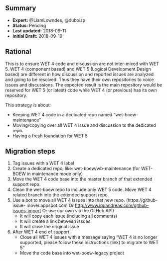 ## Summary

* **Expert:** @LiamLowndes, @duboisp
* **Status:** Pending
* **Last updated:** 2018-09-11
* **Initial Draft:** 2018-09-19

## Rational

This is to ensure WET 4 code and discussion are not inter-mixed with WET 5. WET 4 (component based) and WET 5 (Logical Development Design based) are different in how discussion and reported issues are analyzed and going to be resolved.  Thus they have their own repositories to voice issues and discussions. The expected result is the main repository would be reserved for WET 5 (or latest) code while WET 4 (or previous) has its own repository.

This strategy is about:

* Keeping WET 4 code in a dedicated repo named “wet-boew-maintenance”
* Moving/copying over all WET 4 issue and discussion to the dedicated repo.
* Having a fresh foundation for WET 5

## Migration steps

1. Tag issues with a WET 4 label
2. Create a dedicated repo, like: wet-boew/wb-maintenance (for WET-BOEW in maintenance 
mode only)
3. Move the WET 4 code base into the master branch of that extended support repo.
4. Clean the wet-boew repo to include only WET 5 code. Move WET 4 related branch into the 
extended support repo.
5. Use a bot to move all WET 4 issues into that new repo. (https://github-issue-
mover.appspot.com Or http://www.iquandreas.com/github-issues-import Or use our own via the 
GitHub API)
	* It will copy each issue (including all comments)
	* It will create a link between issues
	* It will close the original issue
6. After WET 4 end of support
	* Close all WET 4 issues with a message saying “WET 4 is no longer supported, 
please follow these instructions (link) to migrate to WET 5”
	* Move the code base into wet-boew-legacy project
